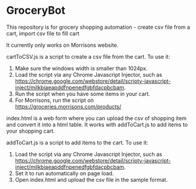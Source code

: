 # GroceryBot
This repository is for grocery shopping automation - create csv file from a cart, import csv file to fill cart

It currently only works on Morrisons website. 

cartToCSV.js is a script to create a csv file from the cart. 
To use it: 
1. Make sure the windows width is smaller than 1024px. 
2. Load the script via any Chrome Javascript Injector, such as https://chrome.google.com/webstore/detail/scripty-javascript-inject/milkbiaeapddfnpenedfgbfdacpbcbam.
3. Run the script when you have some items in your cart.
4. For Morrisons, run the script on https://groceries.morrisons.com/products/

index.html is a web form where you can upload the csv of shopping item and convert it into a html table. It works with addToCart.js to add items to your shopping cart. 

addToCart.js is a script to add items to the cart.
To use it:
1. Load the script via any Chrome Javascript Injector, such as https://chrome.google.com/webstore/detail/scripty-javascript-inject/milkbiaeapddfnpenedfgbfdacpbcbam.
2. Set it to run automatically on page load.
3. Open index.html and upload the csv file in the sample format.